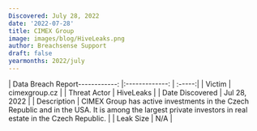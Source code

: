 ```yaml
---
Discovered: July 28, 2022
date: '2022-07-28'
title: CIMEX Group
image: images/blog/HiveLeaks.png
author: Breachsense Support
draft: false
yearmonths: 2022/july
---
```


| Data Breach Report------------:     |:-------------:    | :-----:|
| Victim      | cimexgroup.cz      | 
| Threat Actor      | HiveLeaks      | 
| Date Discovered      | Jul 28, 2022      | 
| Description      | CIMEX Group has active investments in the Czech Republic and in the USA. It is among the largest private investors in real estate in the Czech Republic.       | 
| Leak Size      | N/A      | 


